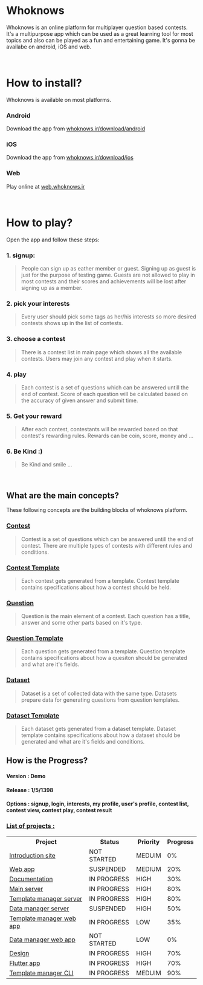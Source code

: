 # Whoknows
Whoknows is an online platform for multiplayer question based contests. It's a multipurpose app which can be used as a great learning tool for most topics and also can be played as a fun and entertaining game. It's gonna be availabe on android, iOS and web.

<br>

# How to install?
Whoknows is available on most platforms.

### Android
Download the app from [whoknows.ir/download/android](http://whoknows.ir/download/android)

### iOS
Download the app from [whoknows.ir/download/ios](http://whoknows.ir/download/ios)

### Web
Play online at [web.whoknows.ir](https://web.whoknows.ir)

<br>

# How to play?
Open the app and follow these steps:

### 1. signup:
> People can sign up as eather member or guest. Signing up as guest is just for the purpose of testing game. Guests are not allowed to play in most contests and their scores and achievements will be lost after signing up as a member.

### 2. pick your interests
> Every user should pick some tags as her/his interests so more desired contests shows up in the list of contests.

### 3. choose a contest
> There is a contest list in main page which shows all the available contests. Users may join any contest and play when it starts.

### 4. play
> Each contest is a set of questions which can be answered untill the end of contest. Score of each question will be calculated based on the accuracy of given answer and submit time.

### 5. Get your reward
> After each contest, contestants will be rewarded based on that contest's rewarding rules. Rewards can be coin, score, money and ...

### 6. Be Kind :)
> Be Kind and smile ...

<br>

## What are the main concepts?
These following concepts are the building blocks of whoknows platform.

### [Contest](https://github.com/online6731/whoknows/blob/master/Contest.md)
> Contest is a set of questions which can be answered untill the end of contest. There are multiple types of contests with different rules and conditions.

### [Contest Template](https://github.com/online6731/whoknows/blob/master/Contest%20Template.md)
> Each contest gets generated from a template. Contest template contains specifications about how a contest should be held.

### [Question](https://github.com/online6731/whoknows/blob/master/Question.md)
> Question is the main element of a contest. Each question has a title, answer and some other parts based on it's type.

### [Question Template](https://github.com/online6731/whoknows/blob/master/Question%20Template.md)
> Each question gets generated from a template. Question template contains specifications about how a quesiton should be generated and what are it's fields.

### [Dataset](https://github.com/online6731/whoknows/blob/master/Dataset.md)
> Dataset is a set of collected data with the same type. Datasets prepare data for generating questions from question templates.

### [Dataset Template](https://github.com/online6731/whoknows/blob/master/Dataset%20Template.md)
> Each dataset gets generated from a dataset template. Dataset template contains specifications about how a dataset should be generated and what are it's fields and conditions.


## How is the Progress?

#### Version : Demo
#### Release : 1/5/1398
#### Options : signup, login, interests, my profile, user's profile, contest list, contest view, contest play, contest result

### <a href="https://github.com/online6731/whoknows/blob/master/Projects.md"> List of projects : </a>

<table>
  <tr>
    <th> Project </th>
    <th> Status </th>
    <th> Priority </th>
    <th> Progress </th>
  </tr>
  
  <tr>
    <td> <a href="https://github.com/online6731/whoknows-intro-web"> Introduction site </a> </td>
    <td> NOT STARTED </td>
    <td> MEDUIM </td>
    <td> 0% </td>
    
  </tr>
  
  <tr>
    <td> <a href="https://github.com/online6731/whoknows-web"> Web app </a> </td>
    <td> SUSPENDED </td>
    <td> MEDIUM </td>
    <td> 20% </td>
  </tr>
  
  <tr>
    <td> <a href="https://github.com/online6731/whoknows"> Documentation </a> </td>
    <td> IN PROGRESS </td>
    <td> HIGH </td>
    <td> 30% </td>
  </tr>
   
  <tr>
    <td> <a href="https://github.com/online6731/whoknows-server"> Main server </a> </td>
    <td> IN PROGRESS </td>
    <td> HIGH </td>
    <td> 80% </td>
  </tr>
  
  <tr>
    <td> <a href="https://github.com/danialkeimasi/whoknows-template-manager"> Template manager server </a> </td>
    <td> IN PROGRESS </td>
    <td> HIGH </td>
    <td> 80% </td>
  </tr>
  
  <tr>
    <td> <a href="https://github.com/soroush-mim/whoknows-data-manager"> Data manager server </a> </td>
    <td> SUSPENDED </td>
    <td> HIGH </td>
    <td> 50% </td>
  </tr>
  
  <tr>
    <td> <a href="https://github.com/online6731/whoknows-template-manager-ui"> Template manager web app </a> </td>
    <td> IN PROGRESS </td>
    <td> LOW </td>
    <td> 35% </td>
  </tr>
  
  <tr>
    <td> <a href=""> Data manager web app </a> </td>
    <td> NOT STARTED </td>
    <td> LOW </td>
    <td> 0% </td>
  </tr>
  
  <tr>
    <td> <a href="https://github.com/efi77/guessit-design"> Design </a> </td>
    <td> IN PROGRESS </td>
    <td> HIGH </td>
    <td> 70% </td>
  </tr>
  
  <tr>
    <td> <a href="https://github.com/farhansn/guessit-flutter"> Flutter app </a> </td>
    <td> IN PROGRESS </td>
    <td> HIGH </td>
    <td> 70% </td>
  </tr>
  
  <tr>
    <td> <a href="https://github.com/danialkeimasi/whoknows-cli"> Template manager CLI </a> </td>
    <td> IN PROGRESS </td>
    <td> MEDUIM </td>
    <td> 90% </td>
  </tr>

</table>

